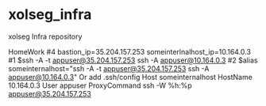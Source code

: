 # xolseg_infra
xolseg Infra repository

HomeWork #4
bastion_ip=35.204.157.253
someinterlnalhost_ip=10.164.0.3
#1
$ssh -A -t appuser@35.204.157.253 ssh -A appuser@10.164.0.3
#2
$alias someinternalhost="ssh -A -t appuser@35.204.157.253 ssh -A appuser@10.164.0.3" 
Or
add .ssh/config
Host someinternalhost
        HostName 10.164.0.3
        User appuser
        ProxyCommand ssh -W %h:%p appuser@35.204.157.253
